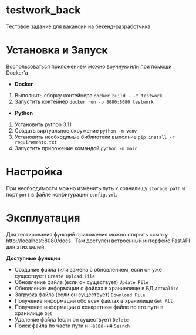 # testwork_back
Тестовое задание для вакансии на бекенд-разработчика

Установка и Запуск
=====================
Воспользоваться приложением можно вручную или при помощи Docker'а

- **Docker**
1. Выполнить сборку контейнера `docker build . -t testwork`
2. Запустить контейнер `docker run -p 8080:8080 testwork`

- **Python**
1. Установить python 3.11
2. Создать виртуальное окружение `python -m venv`
3. Установить необходимые библиотеки выполнив `pip install -r requirements.txt`
4. Запустить приложение командой `python -m main`

Настройка
==========================
При необходимости можно изменить путь к хранилищу `storage_path` и порт `port` 
в файле конфигурации `config.yml`.

Эксплуатация
==========================
Для тестирования функций приложения можно открыть ссылку http://localhost:8080/docs .
Там доступен встроенный интерфейс FastAPI для этих целей.

**Доступные функции**
- Создание файла (или замена с обновлением, если он уже существует) `Create Upload File`
- Обновление файла (если он существует) `Update File`
- Обновление информации о файлах в храниелище в БД `Actualize`
- Загрузка файла (если он существует) `Download File`
- Получение информации обо всех файлах в хранилище `Get All`
- Получение информации о конкретном файле по его пути в хранилище `Get`
- Удаление файла (если он существует) `Delete`
- Поиск файла по части пути и названия `Search`
